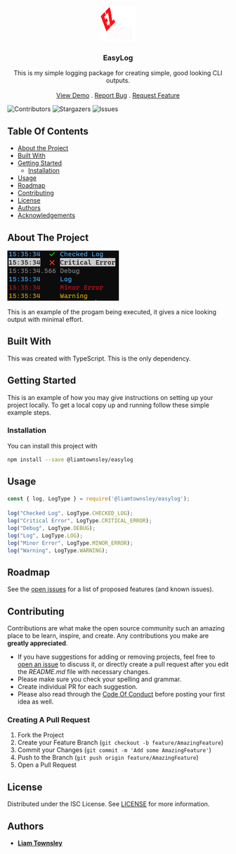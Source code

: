 <br/>
<p align="center">
  <a href="https://github.com/LiamTownsley2/EasyLog">
    <img src=".github/images/logo-transparent.png" alt="Logo" width="80" height="80">
  </a>

  <h3 align="center">EasyLog</h3>

  <p align="center">
    This is my simple logging package for creating simple, good looking CLI outputs.
    <br/>
    <br/>
    <a href="https://github.com/LiamTownsley2/EasyLog">View Demo</a>
    .
    <a href="https://github.com/LiamTownsley2/EasyLog/issues">Report Bug</a>
    .
    <a href="https://github.com/LiamTownsley2/EasyLog/issues">Request Feature</a>
  </p>
</p>

![Contributors](https://img.shields.io/github/contributors/LiamTownsley2/EasyLog?color=dark-green) ![Stargazers](https://img.shields.io/github/stars/LiamTownsley2/EasyLog?style=social) ![Issues](https://img.shields.io/github/issues/LiamTownsley2/EasyLog) 

## Table Of Contents

* [About the Project](#about-the-project)
* [Built With](#built-with)
* [Getting Started](#getting-started)
  * [Installation](#installation)
* [Usage](#usage)
* [Roadmap](#roadmap)
* [Contributing](#contributing)
* [License](#license)
* [Authors](#authors)
* [Acknowledgements](#acknowledgements)

## About The Project

![Screen Shot](./.github/images/example.png)

This is an example of the progam being executed, it gives a nice looking output with minimal effort.

## Built With

This was created with TypeScript. This is the only dependency.

## Getting Started

This is an example of how you may give instructions on setting up your project locally.
To get a local copy up and running follow these simple example steps.

### Installation

You can install this project with
```sh
npm install --save @liamtownsley/easylog
```

## Usage

```js
const { log, LogType } = require('@liamtownsley/easylog');

log("Checked Log", LogType.CHECKED_LOG);
log("Critical Error", LogType.CRITICAL_ERROR);
log("Debug", LogType.DEBUG);
log("Log", LogType.LOG);
log("Minor Error", LogType.MINOR_ERROR);
log("Warning", LogType.WARNING);
```

## Roadmap

See the [open issues](https://github.com/LiamTownsley2/EasyLog/issues) for a list of proposed features (and known issues).

## Contributing

Contributions are what make the open source community such an amazing place to be learn, inspire, and create. Any contributions you make are **greatly appreciated**.
* If you have suggestions for adding or removing projects, feel free to [open an issue](https://github.com/LiamTownsley2/EasyLog/issues/new) to discuss it, or directly create a pull request after you edit the *README.md* file with necessary changes.
* Please make sure you check your spelling and grammar.
* Create individual PR for each suggestion.
* Please also read through the [Code Of Conduct](https://github.com/LiamTownsley2/EasyLog/blob/main/CODE_OF_CONDUCT.md) before posting your first idea as well.

### Creating A Pull Request

1. Fork the Project
2. Create your Feature Branch (`git checkout -b feature/AmazingFeature`)
3. Commit your Changes (`git commit -m 'Add some AmazingFeature'`)
4. Push to the Branch (`git push origin feature/AmazingFeature`)
5. Open a Pull Request

## License

Distributed under the ISC License. See [LICENSE](https://github.com/LiamTownsley2/EasyLog/blob/main/LICENSE.md) for more information.

## Authors

* **[Liam Townsley](https://github.com/LiamTownsley2)**